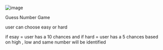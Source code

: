 ![image](https://github.com/vijayasaravana/Guess-number/assets/107205525/c9026bac-4afc-4f83-bb39-b8790aed2f7a)


Guess Number Game 

user can choose easy or hard

if esay = user has a 10 chances and if hard = user has a 5 chances based on high , low and same number will be identified 

